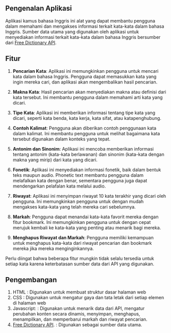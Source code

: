 ## Pengenalan Aplikasi
Aplikasi kamus bahasa Inggris ini alat yang dapat membantu pengguna dalam memahami dan mengakses informasi terkait kata-kata dalam bahasa Inggris. Sumber data utama yang digunakan oleh aplikasi untuk menyediakan informasi terkait kata-kata dalam bahasa Inggris bersumber dari [Free Dictionary API](https://dictionaryapi.dev/).

## Fitur
1. **Pencarian Kata**: Aplikasi ini memungkinkan pengguna untuk mencari kata dalam bahasa Inggris. Pengguna dapat memasukkan kata yang ingin mereka cari, dan aplikasi akan mengembalikan hasil pencarian.

2. **Makna Kata**: Hasil pencarian akan menyediakan makna atau definisi dari kata tersebut. Ini membantu pengguna dalam memahami arti kata yang dicari.

3. **Tipe Kata**: Aplikasi ini memberikan informasi tentang tipe kata yang dicari, seperti kata benda, kata kerja, kata sifat, atau katapenghubung.

4. **Contoh Kalimat**: Pengguna akan diberikan contoh penggunaan kata dalam kalimat. Ini membantu pengguna untuk melihat bagaimana kata tersebut digunakan dalam konteks yang tepat.

5. **Antonim dan Sinonim**: Aplikasi ini mencoba memberikan informasi tentang antonim (kata-kata berlawanan) dan sinonim (kata-kata dengan makna yang mirip) dari kata yang dicari.

6. **Fonetik**: Aplikasi ini menyediakan informasi fonetik, baik dalam bentuk teks maupun audio. Phonetic text membantu pengguna dalam melafalkan kata dengan benar, sementara pengguna juga dapat mendengarkan pelafalan kata melalui audio.

7. **Riwayat**: Aplikasi ini menyimpan riwayat 10 kata terakhir yang dicari oleh pengguna. Ini memungkinkan pengguna untuk dengan mudah mengakses kata-kata yang telah mereka cari sebelumnya.

8. **Markah**: Pengguna dapat menandai kata-kata favorit mereka dengan fitur bookmark. Ini memungkinkan pengguna untuk dengan cepat merujuk kembali ke kata-kata yang penting atau menarik bagi mereka.

9. **Menghapus Riwayat dan Markah**: Pengguna memiliki kemampuan untuk menghapus kata-kata dari riwayat pencarian dan bookmark mereka jika mereka menginginkannya.

Perlu diingat bahwa beberapa fitur mungkin tidak selalu tersedia untuk setiap kata karena keterbatasan sumber data dari API yang digunakan. 

## Pengembangan
1. HTML        : Digunakan untuk membuat struktur dasar halaman web
2. CSS         : Digunakan untuk mengatur gaya dan tata letak dari setiap elemen di halaman web
3. Javascript: : Digunakan untuk menarik data dari API, mengatur perubahan konten secara dinamis, menyimpan, menghapus, menampilkan, dan memperbarui markah dan riwayat pencarian.
4. [Free Dictionary API](https://dictionaryapi.dev/).         : Digunakan sebagai sumber data utama.


